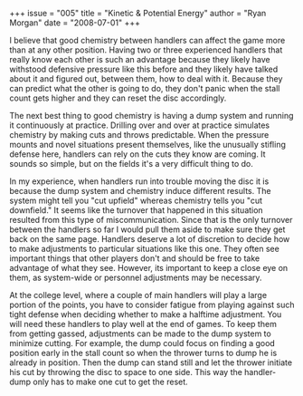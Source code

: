 +++
issue = "005"
title = "Kinetic & Potential Energy"
author = "Ryan Morgan"
date = "2008-07-01"
+++

I believe that good chemistry between handlers can affect the game more than
at any other position. Having two or three experienced handlers that really
know each other is such an advantage because they likely have withstood
defensive pressure like this before and they likely have talked about it and
figured out, between them, how to deal with it. Because they can predict what
the other is going to do, they don't panic when the stall count gets higher
and they can reset the disc accordingly.  
  
The next best thing to good chemistry is having a dump system and running it
continuously at practice. Drilling over and over at practice simulates
chemistry by making cuts and throws predictable. When the pressure mounts and
novel situations present themselves, like the unusually stifling defense here,
handlers can rely on the cuts they know are coming. It sounds so simple, but
on the fields it's a very difficult thing to do.  
  
In my experience, when handlers run into trouble moving the disc it is because
the dump system and chemistry induce different results. The system might tell
you "cut upfield" whereas chemistry tells you "cut downfield." It seems like
the turnover that happened in this situation resulted from this type of
miscommunication. Since that is the only turnover between the handlers so far
I would pull them aside to make sure they get back on the same page. Handlers
deserve a lot of discretion to decide how to make adjustments to particular
situations like this one. They often see important things that other players
don't and should be free to take advantage of what they see. However, its
important to keep a close eye on them, as system-wide or personnel adjustments
may be necessary.  
  
At the college level, where a couple of main handlers will play a large
portion of the points, you have to consider fatigue from playing against such
tight defense when deciding whether to make a halftime adjustment. You will
need these handlers to play well at the end of games. To keep them from
getting gassed, adjustments can be made to the dump system to minimize
cutting. For example, the dump could focus on finding a good position early in
the stall count so when the thrower turns to dump he is already in position.
Then the dump can stand still and let the thrower initiate his cut by throwing
the disc to space to one side. This way the handler-dump only has to make one
cut to get the reset.
